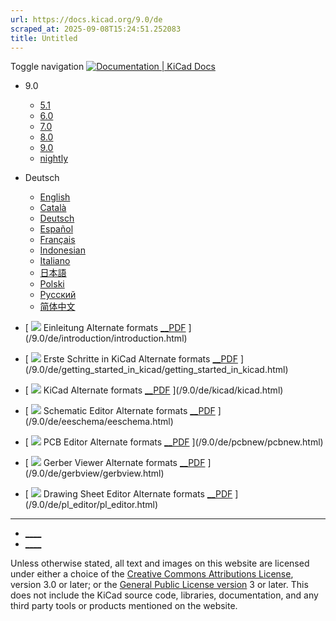 ```yaml
---
url: https://docs.kicad.org/9.0/de
scraped_at: 2025-09-08T15:24:51.252083
title: Untitled
---
```


Toggle navigation [ ![Documentation | KiCad](/img/kicad_logo_small.png) Docs ](/)

  * 9.0 
    * [ 5.1 ](/5.1)
    * [ 6.0 ](/6.0)
    * [ 7.0 ](/7.0)
    * [ 8.0 ](/8.0)
    * [ 9.0 ](/9.0)
    * [ nightly ](/master)
  * Deutsch 
    * [ English ](/9.0/en)
    * [ Català ](/9.0/ca)
    * [ Deutsch ](/9.0/de)
    * [ Español ](/9.0/es)
    * [ Français ](/9.0/fr)
    * [ Indonesian ](/9.0/id)
    * [ Italiano ](/9.0/it)
    * [ 日本語 ](/9.0/ja)
    * [ Polski ](/9.0/pl)
    * [ Русский ](/9.0/ru)
    * [ 简体中文 ](/9.0/zh)

  * [ ![](/img/guide-icons/placeholder.png) Einleitung Alternate formats [__PDF](/9.0/de/introduction/introduction.pdf) ](/9.0/de/introduction/introduction.html)
  * [ ![](/img/guide-icons/placeholder.png) Erste Schritte in KiCad Alternate formats [__PDF](/9.0/de/getting_started_in_kicad/getting_started_in_kicad.pdf) ](/9.0/de/getting_started_in_kicad/getting_started_in_kicad.html)
  * [ ![](/img/guide-icons/kicad.png) KiCad Alternate formats [__PDF](/9.0/de/kicad/kicad.pdf) ](/9.0/de/kicad/kicad.html)
  * [ ![](/img/guide-icons/eeschema.png) Schematic Editor Alternate formats [__PDF](/9.0/de/eeschema/eeschema.pdf) ](/9.0/de/eeschema/eeschema.html)
  * [ ![](/img/guide-icons/pcbnew.png) PCB Editor Alternate formats [__PDF](/9.0/de/pcbnew/pcbnew.pdf) ](/9.0/de/pcbnew/pcbnew.html)
  * [ ![](/img/guide-icons/gerbview.png) Gerber Viewer Alternate formats [__PDF](/9.0/de/gerbview/gerbview.pdf) ](/9.0/de/gerbview/gerbview.html)
  * [ ![](/img/guide-icons/pl_editor.png) Drawing Sheet Editor Alternate formats [__PDF](/9.0/de/pl_editor/pl_editor.pdf) ](/9.0/de/pl_editor/pl_editor.html)

* * *

  * [ ____ ](https://forum.kicad.info/)
  * [ ____ ](https://gitlab.com/kicad)

Unless otherwise stated, all text and images on this website are licensed
under either a choice of the [Creative Commons Attributions
License](/about/licenses/#_creative_commons_attribution_3_0_unported), version
3.0 or later; or the [General Public License
version](/about/licenses/#_gnu_general_public_license_v3) 3 or later. This
does not include the KiCad source code, libraries, documentation, and any
third party tools or products mentioned on the website.

